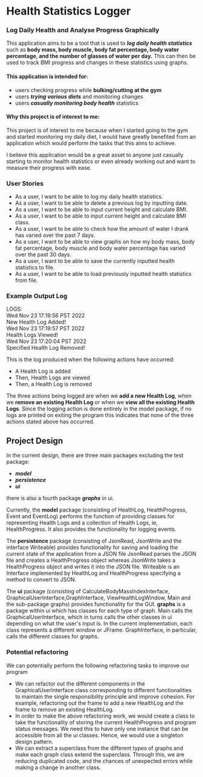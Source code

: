 # Health Statistics Logger

### Log Daily Health and Analyse Progress Graphically

This application aims to be a tool that is used to ***log daily health statistics***
such as **body mass, body muscle, body fat percentage, body water percentage, and the number 
of glasses of water per day.**
This can then be used to track BMI progress and changes in these statistics using graphs.


#### **This application is intended for:**
- users checking progress while **bulking/cutting at the gym**
- users ***trying various diets*** and monitoring changes
- users ***casually monitoring body health*** statistics


#### Why this project is of interest to me:
This project is of interest to me because when I started going to the gym 
and started monitoring my daily diet, I would have greatly benefited from 
an application which would perform the tasks that this aims to achieve.

I believe this application would be a great asset to anyone just casually starting to 
monitor health statistics or even already working out and want to measure
their progress with ease.


### User Stories 

- As a user, I want to be able to log my daily health statistics.
- As a user, I want to be able to delete a previous log by inputting date.
- As a user, I want to be able to input current height and calculate BMI.
- As a user, I want to be able to input current height and calculate BMI class.
- As a user, I want to be able to check how the amount of water I drank has varied over the past 7 days.
- As a user, I want to be able to view graphs on how my body mass, body fat percentage,
body muscle and body water percentage has varied over the past 30 days. 
- As a user, I want to be able to save the currently inputted health statistics to file.
- As a user, I want to be able to load previously inputted health statistics from file.


### Example Output Log

LOGS: <br>
Wed Nov 23 17:19:56 PST 2022 <br>
New Health Log Added! <br>
Wed Nov 23 17:19:57 PST 2022 <br>
Health Logs Viewed! <br>
Wed Nov 23 17:20:04 PST 2022 <br>
Specified Health Log Removed!

This is the log produced when the following actions have occurred:
- A Health Log is added
- Then, Health Logs are viewed
- Then, a Health Log is removed

The three actions being logged are when we **add a new Health Log**,
when we **remove an existing Health Log** or when we **view all the existing Health Logs**. 
Since the logging action is done entirely in the model package, 
if no logs are printed on exiting the program this indicates that 
none of the three actions stated above has occurred.

## Project Design

In the current design, there are three main packages excluding the test package:

- ***model***
- ***persistence***
- ***ui***

there is also a fourth package ***graphs*** in ui.

Currently, the **model** package (consisting of HealthLog, HealthProgress, Event and EventLog)
performs the function of providing classes for representing Health Logs and a collection of 
Health Logs, ie, HealthProgress. 
It also provides the functionality for logging events. 

The **persistence** package (consisting of JsonRead, JsonWrite and the interface Writeable) 
provides functionality for saving and loading the current state of the application from a JSON file
JsonRead parses the JSON file and creates a HealthProgress object whereas JsonWrite takes a HealthProgress
object and writes it into the JSON file. Writeable is an Interface implemented by HealthLog and HealthProgress
specifying a method to convert to JSON.

The **ui** package (consisting of CalculateBodyMassIndexInterface, GraphicalUserInterface,GraphInterface,
ViewHealthLogWindow, Main and the sub-package graphs) provides functionality for the GUI. **graphs** is a package 
within ui which has classes for each type of graph. Main calls the GraphicalUserInterface, which in turns calls the 
other classes in ui depending on what the user's input is. In the current implementation, each class represents a 
different window or JFrame. GraphInterface, in particular, calls the different classes for graphs.

### Potential refactoring 
We can potentially perform the following refactoring tasks to improve our program

- We can refactor out the different components in the GraphicalUserInterface class corresponding to different
functionalities to maintain the single responsibility principle and improve cohesion. For example, refactoring out
the frame to add a new HealthLog and the frame to remove an existing HealthLog.
- In order to make the above refactoring work, we would create a class to take the functionality of storing 
the current HealthProgress and program status messages. We need this to have only one instance that can be accessible 
from all the ui classes. Hence, we would use a singleton design pattern. 
- We can extract a superclass from the different types of graphs and make each graph class extend the superclass. 
Through this, we are reducing duplicated code, and the chances of unexpected errors while making a change in 
another class. 
